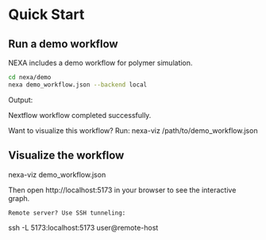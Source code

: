 # Quick Start

## Run a demo workflow

NEXA includes a demo workflow for polymer simulation.

```bash
cd nexa/demo
nexa demo_workflow.json --backend local
```

Output:

  Nextflow workflow completed successfully.

   Want to visualize this workflow?
   Run: nexa-viz /path/to/demo_workflow.json

## Visualize the workflow

nexa-viz demo_workflow.json

Then open http://localhost:5173 in your browser to see the interactive graph. 

    Remote server? Use SSH tunneling:

ssh -L 5173:localhost:5173 user@remote-host


